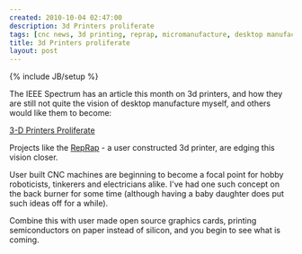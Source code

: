 ```yaml
---
created: 2010-10-04 02:47:00
description: 3d Printers proliferate
tags: [cnc news, 3d printing, reprap, micromanufacture, desktop manufacture, microfabrication, fabrication]
title: 3d Printers proliferate
layout: post
---
```

{% include JB/setup %}

The IEEE Spectrum has an article this month on 3d printers, and how they are still not quite the vision of desktop manufacture myself, and others would like them to become:

[3-D Printers Proliferate](http://spectrum.ieee.org/robotics/diy/3d-printers-proliferate)

Projects like the [RepRap](http://reprap.org/wiki/Main_Page) - a user constructed 3d printer, are edging this vision closer.

User built CNC machines are beginning to become a focal point for hobby roboticists, tinkerers and electricians alike. I've had one such concept on the back burner for some time (although having a baby daughter does put such ideas off for a while).

Combine this with user made open source graphics cards, printing semiconductors on paper instead of silicon, and you begin to see what is coming.
